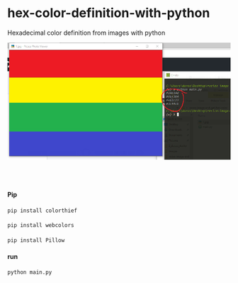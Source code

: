 # hex-color-definition-with-python
Hexadecimal color definition from images with python

![example](https://github.com/nimadorostkar/hex-color-definition-with-python/blob/master/screenshot.jpg)

<br> <br>

#### Pip
```bash
pip install colorthief

pip install webcolors

pip install Pillow
```

#### run
```bash
python main.py
```
